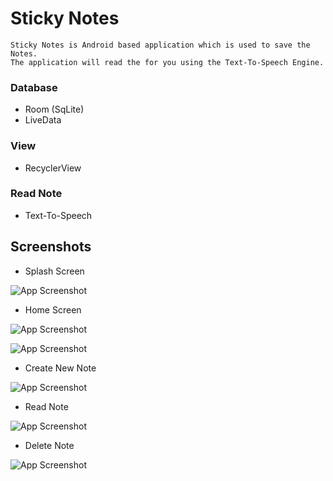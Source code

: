 
# Sticky Notes

    Sticky Notes is Android based application which is used to save the Notes.
    The application will read the for you using the Text-To-Speech Engine.
    
### Database
* Room (SqLite)
* LiveData
### View 
* RecyclerView
### Read Note
* Text-To-Speech



## Screenshots

* Splash Screen

![App Screenshot](https://i.postimg.cc/pXM2CGGB/Screenshot-20221021-162905.jpg)

* Home Screen

![App Screenshot](https://i.postimg.cc/76pqpmxw/Screenshot-20221021-162927.jpg)

![App Screenshot](https://i.postimg.cc/mgbTfcGz/Screenshot-20221021-163012.jpg)

* Create New Note

![App Screenshot](https://i.postimg.cc/ncKnP4Nf/Screenshot-20221021-162940.jpg)

* Read Note

![App Screenshot](https://i.postimg.cc/L8N2HHHy/Screenshot-20221021-163039.jpg)

* Delete Note

![App Screenshot](https://i.postimg.cc/GptrtZtb/Screenshot-20221021-163053.jpg)